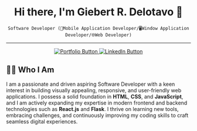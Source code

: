 <h1 align="center">Hi there, I'm Giebert R. Delotavo 👋</h1>

<p align="center">
  <code>Software Developer (📱Mobile Application Developer/🖥️Window Application Developer/🌐Web Developer)</code>
</p>

---

<p align="center">
  <a href="https://your-portfolio-link.com" target="_blank">
    <img src="https://img.shields.io/badge/My_Portfolio-333333?style=for-the-badge&logo=react&logoColor=white" alt="Portfolio Button" />
  </a>
  <a href="https://linkedin.com/in/your-profile" target="_blank">
    <img src="https://img.shields.io/badge/Connect_on_LinkedIn-0A66C2?style=for-the-badge&logo=linkedin&logoColor=white" alt="LinkedIn Button" />
  </a>
</p>

## 👨‍💻 Who I Am

I am a passionate and driven aspiring Software Developer with a keen interest in building visually appealing, responsive, and user-friendly web applications. I possess a solid foundation in **HTML**, **CSS**, and **JavaScript**, and I am actively expanding my expertise in modern frontend and backend technologies such as **React.js** and **Flask**. I thrive on learning new tools, embracing challenges, and continuously improving my coding skills to craft seamless digital experiences.

